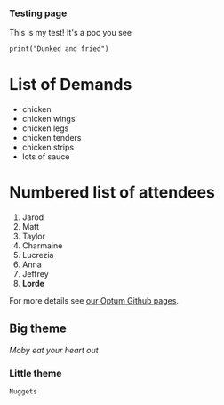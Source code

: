 ### Testing page
This is my test! It's a poc you see

```markdown
print("Dunked and fried")
```

# List of Demands
- chicken
- chicken wings
- chicken legs
- chicken tenders
- chicken strips
- lots of sauce

# Numbered list of attendees

1. Jarod
2. Matt
3. Taylor
4. Charmaine
5. Lucrezia
6. Anna
7. Jeffrey
8. **Lorde**


For more details see [our Optum Github pages](https://jarodbeardsleyoptiv.github.io/pages-poc/).

## Big theme

_Moby eat your heart out_

### Little theme

`Nuggets`
